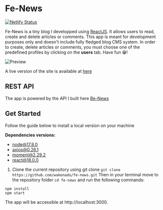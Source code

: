 # Fe-News
[![Netlify Status](https://api.netlify.com/api/v1/badges/513e169c-45d7-4dbe-8ac4-734a1824b961/deploy-status)](https://app.netlify.com/sites/shiny-cocada-dea6ac/deploys)

Fe-News is a tiny blog I developped using [ReactJS](https://reactjs.org/). It allows users to read, create and delete articles or comments. This app is meant for development purposes only and doesn't include fully fledged blog CMS system. In order to create, delete articles or comments, you must choose one of the predefined profiles by clicking on the **users** tab. Have fun 😁!

![Preview](/assets/images/preview.png)

A live version of the site is available at [here](https://shiny-cocada-dea6ac.netlify.app/)

## REST API
The app is powered by the API I built here [Be-News](https://github.com/wakenado/be-news)


## Get Started
Follow the guide below to install a local version on your  machine

**Dependencies versions:**
- node@17.8.0
- axios@0.26.1
- moment@2.29.2
- react@18.0.0

1. Clone the current repository using git clone ``git clone https://github.com/wakenado/fe-news.git`` Then in your terminal move to the repository folder ``cd fe-news`` and run the following commands:

```
npm install
npm start

```
The app will be accessible at http://localhost:3000.

